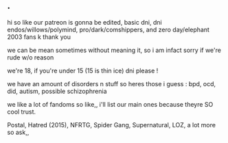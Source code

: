 ## .

hi so like our patreon is gonna be edited, basic dni, dni endos/willows/polymind, pro/dark/comshippers, and zero day/elephant 2003 fans k thank you

we can be mean sometimes without meaning it, so i am infact sorry if we're rude w/o reason

we're 18, if you're under 15 (15 is thin ice) dni please !

we have an amount of disorders n stuff so heres those i guess : bpd, ocd, did, autism, possible schizophrenia 

we like a lot of fandoms so like,, i'll list our main ones because theyre SO cool trust.

Postal, Hatred (2015), NFRTG, Spider Gang, Supernatural, LOZ, a lot more so ask,,
